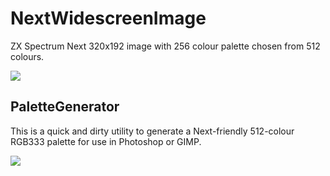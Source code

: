 # NextWidescreenImage
ZX Spectrum Next 320x192 image with 256 colour palette chosen from 512 colours.

<image src="https://github.com/Threetwosevensixseven/NextWidescreenImage/raw/master/images/Daybreak/Screenshot.png" />

## PaletteGenerator

This is a quick and dirty utility to generate a Next-friendly 512-colour RGB333 palette for use in Photoshop or GIMP.

<image src="https://raw.githubusercontent.com/Threetwosevensixseven/NextWidescreenImage/master/images/PaletteGenerator/Palette333_big.png" />
